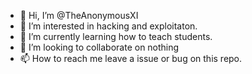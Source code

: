 - 👋 Hi, I’m @TheAnonymousXI
- 👀 I’m interested in hacking and exploitaton.
- 🌱 I’m currently learning how to teach students.
- 💞️ I’m looking to collaborate on nothing
- 📫 How to reach me leave a issue or bug on this repo.

<!---
TheAnonymousXAlt/TheAnonymousXAlt is a ✨ special ✨ repository because its `README.md` (this file) appears on your GitHub profile.
You can click the Preview link to take a look at your changes.
--->
